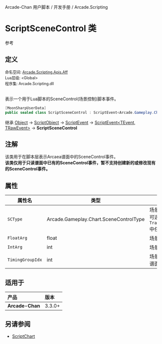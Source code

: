 Arcade-Chan 用户脚本 / 开发手册 / Arcade.Scripting
# ScriptSceneControl 类
参考

## 定义
<div style="font-size: 90%;">
命名空间: <a href="README.md">Arcade.Scripting.Apis.Aff</a><br />
Lua层级: &lt;Global&gt;<br />
程序集: Arcade.Scripting.dll
</div><br />

表示一个用于Lua脚本的SceneControl(场景控制)脚本事件。

```csharp
[MoonSharpUserData]
public sealed class ScriptSceneControl : ScriptEvent<Arcade.Gameplay.Chart.ArcSceneControl, Arcade.Aff.RawAffSceneControl>
```

继承 [Object](https://learn.microsoft.com/zh-cn/dotnet/api/system.object) -> [ScriptObject](ScriptObject.md) -> [ScriptEvent](ScriptEvent.md) -> [ScriptEvent&lt;TEvent, TRawEvent&gt;](ScriptEvent`2.md) -> **ScriptSceneControl**

## 注解
该类用于在脚本层表示Arcaea谱面中的SceneControl事件。  
**该类仅用于只读谱面中已有的SceneControl事件，暂不支持创建新的或修改现有的SceneControl事件。**

## 属性
| 属性名 | 类型 | 说明 |
| -- | -- | -- |
| ``SCType`` | Arcade.Gameplay.Chart.SceneControlType | 场景控制事件的类型。<br />可选``TrackHide/TrackShow/HideGroup/TrackDisplay/EnwidenCamera/EnwidenLanes``中任意一值。 |
| ``FloatArg`` | float | 场景控制的浮点参数(参数1)。 |
| ``IntArg`` | int | 场景控制的整数参数(参数2)。 |
| ``TimingGroupIdx`` | int | 场景控制所属的时间组(TimingGroup)的索引下标。对应时间组必须已经存在于谱面中。 |

## 适用于
| 产品 | 版本 |
|:----|:----|
| **Arcade-Chan** | 3.3.0+ |

## 另请参阅
- [ScriptChart](ScriptChart.md)